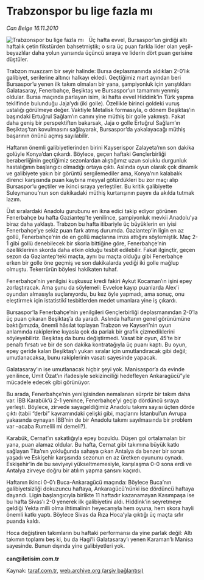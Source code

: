 # Trabzonspor bu lige fazla mı

*Can Belge 16.11.2010*

<div class="yazi"><img align="left" alt="Trabzonspor bu lige fazla mı" border="0" src="http://www.taraf.com.tr/fotoraflar/makaleler/trabzonspor-bu-lige-fazla-mi_2688_orijinal.jpg" style="border-right-width:10px; border-color:#FFFFFF"/><p>Üç hafta evvel, Bursaspor’un girdiği altı haftalık çetin fikstürden bahsetmiştik; o sıra üç puan farkla lider olan yeşil-beyazlılar daha yolun yarısında üçüncü sıraya ve liderin dört puan gerisine düştüler.</p>
<p>Trabzon muazzam bir seyir halinde: Bursa deplasmanında aldıkları 2-0’lık galibiyet, serilerine altıncı halkayı ekledi. Geçtiğimiz mart ayından beri Bursaspor’u yenen ilk takım olmaları bir yana, şampiyonluk için yarıştıkları Galatasaray, Fenerbahçe, Beşiktaş ve Bursaspor’un tamamını yenmiş oldular. Bursa maçında parlayan isim, iki hafta evvel Hiddink’in Türk yapma teklifinde bulunduğu Jaja’ydı (iki golle). Özellikle birinci goldeki vuruş ustalığı görülmeye değer. Vaktiyle Metalisk formasıyla, o dönem Beşiktaş’ın başındaki Ertuğrul Sağlam’ın canını yine müthiş bir golle yakmıştı. Fakat daha geniş bir perspektiften bakarsak, Jaja o golle Ertuğrul Sağlam’ın Beşiktaş’tan kovulmasını sağlayarak, Bursaspor’da yakalayacağı müthiş başarının önünü açmış sayılabilir.</p>
<p>Haftanın önemli galibiyetlerinden birini Kayserispor Zalayeta’nın son dakika golüyle Konya’dan çıkardı. Böylece, geçen haftaki Gençlerbirliği beraberliğinin geçtiğimiz sezonlardan alıştığımız uzun soluklu durgunluk hastalığının başlangıcı olmadığı ortaya çıktı. Aslında oyun olarak çok dinamik ve galibiyete yakın bir görüntü sergilemediler ama, Konya’nın kalabalık direnci karşısında puan kaybına meyyal götürdükleri bu zor maçı alıp Bursaspor’u geçtiler ve ikinci sıraya yerleştiler. Bu kritik galibiyette Suleymanou’nun son dakikadaki müthiş kurtarışının payını da akılda tutmak lazım.</p>
<p>Üst sıralardaki Anadolu gurubunu en ikna edici takip ediyor görünen Fenerbahçe bu hafta Gaziantep’te yenilince, şampiyonluk mevkii Anadolu’ya biraz daha yaklaştı. Trabzon bu hafta itibariyle üç büyüklerin en iyisi Fenerbahçe’ye sekiz puan fark atmış durumda. Gaziantep’in ligin en az gollü, Fenerbahçe’nin de en gollü maçlarına imza attığını söylemiştik. Maç 2-1 gibi gollü denebilecek bir skorla bittiğine göre, Fenerbahçe’nin özelliklerinin skorda daha etkin olduğu tesbit edilebilir. Fakat ilginçtir, geçen sezon da Gaziantep’teki maçta, aynı bu maçta olduğu gibi Fenerbahçe erken bir golle öne geçmiş ve son dakikalarda yediği iki golle mağlup olmuştu. Tekerrürün böylesi hakikaten tuhaf.</p>
<p>Fenerbahçe’nin yenilgisi kuşkusuz kredi fakiri Aykut Kocaman’ın işini epey zorlaştıracak. Ama şunu da söylemeli: Evvelce kayıp puanlarda Alex’i oyundan almasıyla suçlanıyordu, bu kez öyle yapmadı, ama sonuç, onu eleştirmek için istatistikî tesbitlerden medet umanlara yine iş çıkardı.</p>
<p>Bursaspor’la Fenerbahçe’nin yenilgileri Gençlerbirliği deplasmanından 2-0’la üç puan çıkaran Beşiktaş’a da yaradı. Aslında haftanın genel görünümüne baktığımızda, önemli hâsılat toplayan Trabzon ve Kayseri’nin oyun anlamında rakiplerine kıyasla çok da parlak bir grafik çizmediklerini söyleyebiliriz. Beşiktaş da bunu değiştirmedi. Vasat bir oyun, 45’te bir penaltı fırsatı ve bir de son dakika kontratağıyla üç puanı kaptı. Bu oyun, epey geride kalan Beşiktaş’ı yukarı sıralar için umutlandıracak gibi değil; umutlanacaksa, bunu rakiplerinin vasatı sayesinde yapacak.</p>
<p>Galatasaray’ın ise umutlanacak hiçbir şeyi yok. Manisaspor’a da evinde yenilince, Ümit Özat’ın ifadesiyle sekizinciliği hedefleyen Ankaragücü”yle mücadele edecek gibi görünüyor.</p>
<p>Bu arada, Fenerbahçe’nin yenilgisinden nemalanan sürpriz bir takım daha var. İBB Karabük’ü 2-1 yenince, Fenerbahçe’yi geçip dördüncü sıraya yerleşti. Böylece, zirvede sayageldiğimiz Anadolu takımı sayısı üçten dörde çıktı (tabii “derbi” kavramındaki çelişki gibi, maçlarını İstanbul’un Avrupa yakasında oynayan İBB’nin de bir Anadolu takımı sayılmasında bir problem var –acaba Rumelili mi demeli?).</p>
<p>Karabük, Cernat’ın sakatlığıyla epey bozuldu. Düşen gol ortalamaları bir yana, puan alamaz oldular. Bu hafta, Cernat gibi takımına büyük katkı sağlayan Tita’nın yokluğunda sahaya çıkan Antalya da benzer bir sorun yaşadı ve Eskişehir karşısında sezonun en az üretken oyununu oynadı. Eskişehir’in de bu seviyeyi yükseltmemesiyle, karşılaşma 0-0 sona erdi ve Antalya zirveye doğru bir atılım yapma şansını kaçırdı.</p>
<p>Haftanın ikinci 0-0’ı Buca-Ankaragücü maçında: Böylece Buca’nın galibiyetsizliği dokuzuncu haftaya, Ankaragücü’nünki ise dördüncü haftaya dayandı. Ligin başlangıcıyla birlikte 11 haftadır kazanamayan Kasımpaşa ise bu hafta Sivas’ı 2-0 yenerek ilk galibiyetini aldı. Hiddink’in seyretmeye geldiği Yekta milli olma ihtimalinin heyecanıyla hem oyuna, hem skora hayli önemli katkı yaptı. Böylece Sivas da Rıza Hoca’yla çıktığı üç maçta sıfır puanda kaldı.</p>
<p>Hoca değiştiren takımların bu haftaki performansı da yine parlak değil: Altı takımın toplamı beş ki, bu da Hagi’li Galatasaray’ı yenen Karaman’lı Manisa sayesinde. Bunun dışında yine galibiyetleri yok.<br/><br/><b>can@iletisim.com.tr</b></p></div>

Kaynak: [taraf.com.tr](http://www.taraf.com.tr:80/can-belge/makale-trabzonspor-bu-lige-fazla-mi.htm), [web.archive.org (arşiv bağlantısı)](http://web.archive.org/web/20101206163456/http://www.taraf.com.tr:80/can-belge/makale-trabzonspor-bu-lige-fazla-mi.htm)
